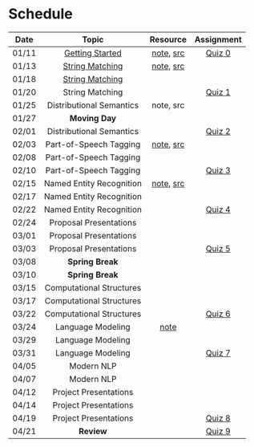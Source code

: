 # Schedule

| Date  |                                                                                 Topic                                                                                 |                                     Resource                                      |       Assignment        |
|:-----:|:---------------------------------------------------------------------------------------------------------------------------------------------------------------------:|:---------------------------------------------------------------------------------:|:-----------------------:|
| 01/11 | [Getting Started](https://emory.zoom.us/rec/play/7T-5UBERbxVH1GpqksLnlXRFQgWMuthWR7lpTiRZib8G4c_YvHryP8LL-9vKGzgFU7G3BwuFJcQwK5Ow.uRO-0ieXdModVuCU?continueMode=true) |              [note](getting_started.md), [src](../src/quiz/quiz0.py)              | [Quiz 0](quiz/quiz0.md) |
| 01/13 |                 [String Matching](https://emory.zoom.us/rec/share/SXyMjocdb-EH0lnISSJ_90fPjC-gyj6ZHIn-WORviuEoIXk1qr3yqHe-LC5fgtOh.GlsKK_AuAUEZdWlR)                  |          [note](string_matching.ipynb), [src](../src/string_matching.py)          |                         |
| 01/18 |                 [String Matching](https://emory.zoom.us/rec/share/c2KbsaPRBERFPljDyskAyD3tdKaaeVaqnUk_fcHjITLiID7lW-d0iP18zyv03gss.4BqA2s93Zr2npVta)                  |                                                                                   |                         |
| 01/20 |                                                                            String Matching                                                                            |                                                                                   | [Quiz 1](quiz/quiz1.md) |
| 01/25 |                                                                       Distributional Semantics                                                                        |                                     note, src                                     |                         |
| 01/27 |                                                                            **Moving Day**                                                                             |                                                                                   |                         |
| 02/01 |                                                                       Distributional Semantics                                                                        |                                                                                   |       [Quiz 2]()        |
| 02/03 |                                                                        Part-of-Speech Tagging                                                                         |      [note](part_of_speech_tags.ipynb), [src](../src/part_of_speech_tags.py)      |                         |
| 02/08 |                                                                        Part-of-Speech Tagging                                                                         |                                                                                   |                         |
| 02/10 |                                                                        Part-of-Speech Tagging                                                                         |                                                                                   | [Quiz 3](quiz/quiz3.md) |
| 02/15 |                                                                       Named Entity Recognition                                                                        | [note](named_entity_recognition.ipynb), [src](../src/named_entity_recognition.py) |                         |
| 02/17 |                                                                       Named Entity Recognition                                                                        |                                                                                   |                         |
| 02/22 |                                                                       Named Entity Recognition                                                                        |                                                                                   | [Quiz 4](quiz/quiz5.md) |
| 02/24 |                                                                        Proposal Presentations                                                                         |                                                                                   |                         |
| 03/01 |                                                                        Proposal Presentations                                                                         |                                                                                   |                         |
| 03/03 |                                                                        Proposal Presentations                                                                         |                                                                                   | [Quiz 5](quiz/quiz5.md) |
| 03/08 |                                                                           **Spring Break**                                                                            |                                                                                   |                         |
| 03/10 |                                                                           **Spring Break**                                                                            |                                                                                   |                         |
| 03/15 |                                                                       Computational Structures                                                                        |                                                                                   |                         |
| 03/17 |                                                                       Computational Structures                                                                        |                                                                                   |                         |
| 03/22 |                                                                       Computational Structures                                                                        |                                                                                   | [Quiz 6](quiz/quiz6.md) |
| 03/24 |                                                                           Language Modeling                                                                           |                           [note](language_modeling.pdf)                           |                         |
| 03/29 |                                                                           Language Modeling                                                                           |                                                                                   |                         |
| 03/31 |                                                                           Language Modeling                                                                           |                                                                                   | [Quiz 7](quiz/quiz7.md) |
| 04/05 |                                                                              Modern NLP                                                                               |                                                                                   |                         |
| 04/07 |                                                                              Modern NLP                                                                               |                                                                                   |                         |
| 04/12 |                                                                         Project Presentations                                                                         |                                                                                   |                         |
| 04/14 |                                                                         Project Presentations                                                                         |                                                                                   |                         |
| 04/19 |                                                                         Project Presentations                                                                         |                                                                                   | [Quiz 8](quiz/quiz7.md) |
| 04/21 |                                                                              **Review**                                                                               |                                                                                   | [Quiz 9](quiz/quiz7.md) |

<!--
0: 2
1: 7
2: 7
3: 7
4: 7
5: 3
6: 5
7: 5
8: 3
9: 4
-->
